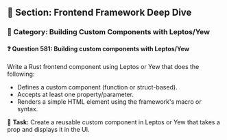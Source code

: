 ## 📘 Section: Frontend Framework Deep Dive  
### 🔹 Category: Building Custom Components with Leptos/Yew  
#### ❓ Question 581: Building custom components with Leptos/Yew

Write a Rust frontend component using Leptos or Yew that does the following:

- Defines a custom component (function or struct-based).
- Accepts at least one property/parameter.
- Renders a simple HTML element using the framework's macro or syntax.

🔧 **Task:** Create a reusable custom component in Leptos or Yew that takes a prop and displays it in the UI.
